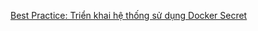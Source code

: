 [Best Practice: Triển khai hệ thống sử dụng Docker Secret](https://thuongnn.notion.site/Best-Practice-Tri-n-khai-h-th-ng-s-d-ng-Docker-Secret-68cd07826af245ebba9cdf9eed46053d)